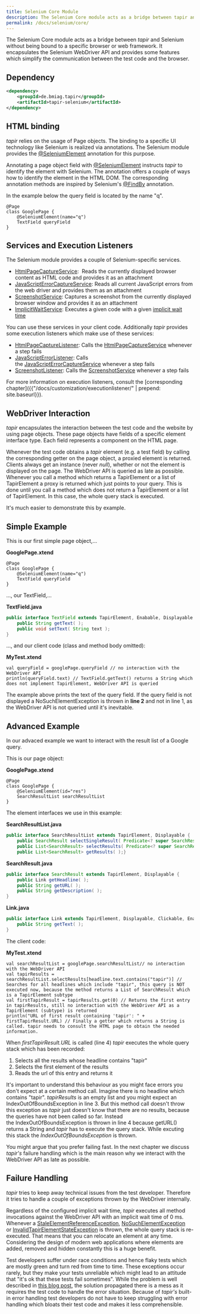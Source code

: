 ```yaml
---
title: Selenium Core Module
description: The Selenium Core module acts as a bridge between tapir and Selenium. It encapsulates the Selenium WebDriver API.
permalink: /docs/selenium/core/
---
```


The Selenium Core module acts as a bridge between <i>tapir</i> and Selenium
without being bound to a specific browser or web framework. It
encapsulates the Selenium WebDriver API and provides some features which
simplify the communication between the test code and the browser.

## Dependency

``` xml
<dependency>
    <groupId>de.bmiag.tapir</groupId>
    <artifactId>tapir-selenium</artifactId>
</dependency>
```

## HTML binding

<i>tapir</i> relies on the usage of Page objects. The binding to a specific UI
technology like Selenium is realized via annotations. The Selenium
module provides
the [@SeleniumElement](https://www.javadoc.io/page/de.bmiag.tapir/tapir/latest/de/bmiag/tapir/selenium/annotation/SeleniumElement.html)
annotation for this purpose.

Annotating a page object field
with [@SeleniumElement](https://www.javadoc.io/page/de.bmiag.tapir/tapir/latest/de/bmiag/tapir/selenium/annotation/SeleniumElement.html) instructs
<i>tapir</i> to identify the element with Selenium. The annotation offers a
couple of ways how to identify the element in the HTML DOM. The
corresponding annotation methods are inspired by
Selenium's [@FindBy](https://seleniumhq.github.io/selenium/docs/api/java/org/openqa/selenium/support/FindBy.html)
annotation. 

In the example below the query field is located by the name "q".

``` xtend
@Page
class GooglePage {
    @SeleniumElement(name="q")
    TextField queryField
}
```

## Services and Execution Listeners

The Selenium module provides a couple of Selenium-specific services.

-   [HtmlPageCaptureService](https://www.javadoc.io/page/de.bmiag.tapir/tapir/latest/de/bmiag/tapir/selenium/service/HtmlPageCaptureService.html):  Reads
    the currently displayed browser content as HTML code and provides it
    as an attachment
-   [JavaScriptErrorCaptureService](https://www.javadoc.io/page/de.bmiag.tapir/tapir/latest/de/bmiag/tapir/selenium/service/JavaScriptErrorCaptureService.html):
    Reads all current JavaScript errors from the web driver and provides
    them as an attachment
-   [ScreenshotService](https://www.javadoc.io/page/de.bmiag.tapir/tapir/latest/de/bmiag/tapir/selenium/service/ScreenshotService.html):
    Captures a screenshot from the currently displayed browser
    window and provides it as an attachment
-   [ImplicitWaitService](https://www.javadoc.io/page/de.bmiag.tapir/tapir/latest/de/bmiag/tapir/selenium/service/ImplicitWaitService.html):
    Executes a given code with a given [implicit wait
    time](http://www.seleniumhq.org/docs/04_webdriver_advanced.jsp)

You can use these services in your client code. Additionally <i>tapir</i>
provides some execution listeners which make use of these services:

-   [HtmlPageCaptureListener](https://www.javadoc.io/page/de.bmiag.tapir/tapir/latest/de/bmiag/tapir/selenium/listener/HtmlPageCaptureListener.html):
    Calls
    the [HtmlPageCaptureService](https://www.javadoc.io/page/de.bmiag.tapir/tapir/latest/de/bmiag/tapir/selenium/service/HtmlPageCaptureService.html) whenever
    a step fails
-   [JavaScriptErrorListener](https://www.javadoc.io/page/de.bmiag.tapir/tapir/latest/de/bmiag/tapir/selenium/listener/JavaScriptErrorListener.html):
    Calls
    the [JavaScriptErrorCaptureService](https://www.javadoc.io/page/de.bmiag.tapir/tapir/latest/de/bmiag/tapir/selenium/service/JavaScriptErrorCaptureService.html) whenever
    a step fails
-   [ScreenshotListener](https://www.javadoc.io/page/de.bmiag.tapir/tapir/latest/de/bmiag/tapir/selenium/listener/ScreenshotListener.html):
    Calls the
    [ScreenshotService](https://www.javadoc.io/page/de.bmiag.tapir/tapir/latest/de/bmiag/tapir/selenium/service/ScreenshotService.html) whenever
    a step fails

For more information on execution listeners, consult the [corresponding chapter]({{"/docs/customization/executionlistener/" | prepend: site.baseurl}}).

## WebDriver Interaction

<i>tapir</i> encapsulates the interaction between the test code and the website
by using page objects. These page objects have fields of a specific
element interface type. Each field represents a component on the HTML
page.

Whenever the test code obtains a <i>tapir</i> element (e.g. a test field) by
calling the corresponding getter on the page object, a proxied element
is returned. Clients always get an instance (never *null*), whether or
not the element is displayed on the page. The WebDriver API is queried
as late as possible. Whenever you call a method which returns a
TapirElement or a list of TapirElement a proxy is returned which just
points to your query. This is done until you call a method which does
not return a TapirElement or a list of TapirElement. In this case, the
whole query stack is executed.

It's much easier to demonstrate this by example.

## Simple Example

This is our first simple page object,...

**GooglePage.xtend**

``` xtend
@Page
class GooglePage {
    @SeleniumElement(name="q")
    TextField queryField
}
```

..., our TextField,...

**TextField.java**

``` java
public interface TextField extends TapirElement, Enabable, Displayable {
    public String getText( );
    public void setText( String text );
}
```

..., and our client code (class and method body omitted):

**MyTest.xtend**

``` xtend
val queryField = googlePage.queryField // no interaction with the WebDriver API
println(queryField.text) // TextField.getText() returns a String which does not implement TapirElement, WebDriver API is queried
```

The example above prints the text of the query field. If the query field
is not displayed a NoSuchElementException is thrown in **line 2** and
not in line 1, as the WebDriver API is not queried until
it's inevitable.

## Advanced Example

In our advaced example we want to interact with the result list of a
Google query.

This is our page object:

**GooglePage.xtend**

``` xtend
@Page
class GooglePage {
    @SeleniumElement(id="res")
    SearchResultList searchResultList
}
```

The element interfaces we use in this example:

**SearchResultList.java**

``` java
public interface SearchResultList extends TapirElement, Displayable {
    public SearchResult selectSingleResult( Predicate<? super SearchResult> searchResultSelectionCriteria );
    public List<SearchResult> selectResults( Predicate<? super SearchResult> searchResultSelectionCriteria );
    public List<SearchResult> getResults( );}
```

**SearchResult.java**

``` java
public interface SearchResult extends TapirElement, Displayable {
    public Link getHeadline( );
    public String getURL( );
    public String getDescription( );
}
```

**Link.java**

``` java
public interface Link extends TapirElement, Displayable, Clickable, Enabable {
    public String getText( );
}
```


The client code:

**MyTest.xtend**

``` xtend
val searchResultList = googlePage.searchResultList// no interaction with the WebDriver API
val tapirResults = searchResultList.selectResults[headline.text.contains("tapir")] // Searches for all headlines which include "tapir", this query is NOT executed now, because the method returns a List of SearchResult which is a TapirElement subtype
val firstTapirResult = tapirResults.get(0) // Returns the first entry in tapirResults, still no interaction with the WebDriver API as a TapirElement (subtype) is returned
println("URL of first result containing 'tapir': " + firstTapirResult.URL) // Finally a getter which returns a String is called. tapir needs to consult the HTML page to obtain the needed information.
```

When *firstTapirResult.URL* is called (line 4) <i>tapir</i> executes the whole
query stack which has been recorded:

1.  Selects all the results whose headline contains "tapir"
2.  Selects the first element of the results
3.  Reads the url of this entry and returns it

It's important to understand this behaviour as you might face errors you
don't expect at a certain method call. Imagine there is no headline
which contains "tapir". *tapirResults* is an empty list and you might
expect an IndexOutOfBoundsException in line 3. But this method call
doesn't throw this exception as <i>tapir</i> just doesn't know that there are
no results, because the queries have not been called so far. Instead
the IndexOutOfBoundsException is thrown in line 4 because getURL()
returns a String and <i>tapir</i> has to execute the query stack. While
excuting this stack the *IndexOutOfBoundsException* is thrown.

You might argue that you prefer failing fast. In the next chapter we
discuss <i>tapir's</i> failure handling which is the main reason why we
interact with the WebDriver API as late as possible.

## Failure Handling

<i>tapir</i> tries to keep away technical issues from the test developer.
Therefore it tries to handle a couple of exceptions thrown by the
WebDriver internally.

Regardless of the configured implicit wait time, <i>tapir</i> executes all
method invocations against the WebDriver API with an implicit wait time
of 0 ms. Whenever
a [StaleElementReferenceException](https://seleniumhq.github.io/selenium/docs/api/java/org/openqa/selenium/StaleElementReferenceException.html),
[NoSuchElementException](https://seleniumhq.github.io/selenium/docs/api/java/org/openqa/selenium/NoSuchElementException.html)
or [InvalidTapirElementStateException](https://www.javadoc.io/page/de.bmiag.tapir/tapir/latest/de/bmiag/tapir/selenium/element/InvalidTapirElementStateException.html) is
thrown, the whole query stack is re-executed. That means that you can
relocate an element at any time. Considering the design of modern web
applications where elements are added, removed and hidden constantly
this is a huge benefit.

Test developers suffer under race conditions and hence flaky tests which
are mostly green and turn red from time to time. These exceptions occur
rarely, but they make your tests unreliable which might lead to an
attitude that "it's ok that these tests fail sometimes". While the
problem is well described in [this blog
post](http://darrellgrainger.blogspot.de/2012/06/staleelementexception.html),
the solution propagated there is a mess as it requires the test code to
handle the error situation. Because of <i>tapir's</i> built-in error handling
test developers do not have to keep struggling with error handling which
bloats their test code and makes it less comprehensible.
